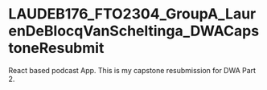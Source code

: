 # LAUDEB176_FTO2304_GroupA_LaurenDeBlocqVanScheltinga_DWACapstoneResubmit
React based podcast App. This is my capstone resubmission for DWA Part 2.
